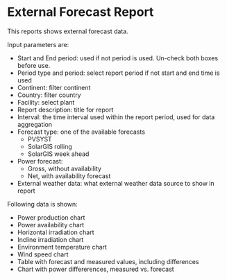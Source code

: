 # External Forecast Report

This reports shows external forecast data.

Input parameters are:

* Start and End period: used if not period is used. Un-check both boxes before use.
* Period type and period: select report period if not start and end time is used
* Continent: filter continent
* Country: filter country
* Facility: select plant
* Report description: title for report
* Interval: the time interval used within the report period, used for data aggregation
* Forecast type: one of the available forecasts
    * PVSYST
    * SolarGIS rolling
    * SolarGIS week ahead
* Power forecast:
    * Gross, without availability
    * Net, with availability forecast
* External weather data: what external weather data source to show in report

Following data is shown:

* Power production chart
* Power availability chart
* Horizontal irradiation chart
* Incline irradiation chart
* Environment temperature chart
* Wind speed chart
* Table with forecast and measured values, including differences
* Chart with power differerences, measured vs. forecast
